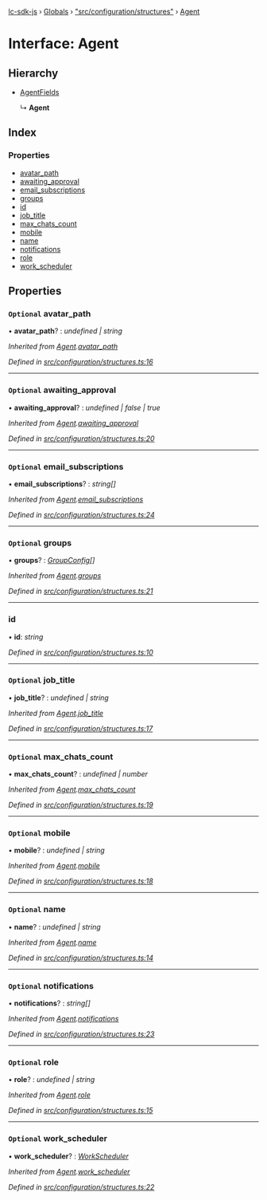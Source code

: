 [lc-sdk-js](../README.md) › [Globals](../globals.md) › ["src/configuration/structures"](../modules/_src_configuration_structures_.md) › [Agent](_src_configuration_structures_.agent.md)

# Interface: Agent

## Hierarchy

* [AgentFields](_src_configuration_structures_.agentfields.md)

  ↳ **Agent**

## Index

### Properties

* [avatar_path](_src_configuration_structures_.agent.md#optional-avatar_path)
* [awaiting_approval](_src_configuration_structures_.agent.md#optional-awaiting_approval)
* [email_subscriptions](_src_configuration_structures_.agent.md#optional-email_subscriptions)
* [groups](_src_configuration_structures_.agent.md#optional-groups)
* [id](_src_configuration_structures_.agent.md#id)
* [job_title](_src_configuration_structures_.agent.md#optional-job_title)
* [max_chats_count](_src_configuration_structures_.agent.md#optional-max_chats_count)
* [mobile](_src_configuration_structures_.agent.md#optional-mobile)
* [name](_src_configuration_structures_.agent.md#optional-name)
* [notifications](_src_configuration_structures_.agent.md#optional-notifications)
* [role](_src_configuration_structures_.agent.md#optional-role)
* [work_scheduler](_src_configuration_structures_.agent.md#optional-work_scheduler)

## Properties

### `Optional` avatar_path

• **avatar_path**? : *undefined | string*

*Inherited from [Agent](_src_configuration_structures_.agent.md).[avatar_path](_src_configuration_structures_.agent.md#optional-avatar_path)*

*Defined in [src/configuration/structures.ts:16](https://github.com/livechat/lc-sdk-js/blob/38eeefe/src/configuration/structures.ts#L16)*

___

### `Optional` awaiting_approval

• **awaiting_approval**? : *undefined | false | true*

*Inherited from [Agent](_src_configuration_structures_.agent.md).[awaiting_approval](_src_configuration_structures_.agent.md#optional-awaiting_approval)*

*Defined in [src/configuration/structures.ts:20](https://github.com/livechat/lc-sdk-js/blob/38eeefe/src/configuration/structures.ts#L20)*

___

### `Optional` email_subscriptions

• **email_subscriptions**? : *string[]*

*Inherited from [Agent](_src_configuration_structures_.agent.md).[email_subscriptions](_src_configuration_structures_.agent.md#optional-email_subscriptions)*

*Defined in [src/configuration/structures.ts:24](https://github.com/livechat/lc-sdk-js/blob/38eeefe/src/configuration/structures.ts#L24)*

___

### `Optional` groups

• **groups**? : *[GroupConfig](_src_configuration_structures_.groupconfig.md)[]*

*Inherited from [Agent](_src_configuration_structures_.agent.md).[groups](_src_configuration_structures_.agent.md#optional-groups)*

*Defined in [src/configuration/structures.ts:21](https://github.com/livechat/lc-sdk-js/blob/38eeefe/src/configuration/structures.ts#L21)*

___

###  id

• **id**: *string*

*Defined in [src/configuration/structures.ts:10](https://github.com/livechat/lc-sdk-js/blob/38eeefe/src/configuration/structures.ts#L10)*

___

### `Optional` job_title

• **job_title**? : *undefined | string*

*Inherited from [Agent](_src_configuration_structures_.agent.md).[job_title](_src_configuration_structures_.agent.md#optional-job_title)*

*Defined in [src/configuration/structures.ts:17](https://github.com/livechat/lc-sdk-js/blob/38eeefe/src/configuration/structures.ts#L17)*

___

### `Optional` max_chats_count

• **max_chats_count**? : *undefined | number*

*Inherited from [Agent](_src_configuration_structures_.agent.md).[max_chats_count](_src_configuration_structures_.agent.md#optional-max_chats_count)*

*Defined in [src/configuration/structures.ts:19](https://github.com/livechat/lc-sdk-js/blob/38eeefe/src/configuration/structures.ts#L19)*

___

### `Optional` mobile

• **mobile**? : *undefined | string*

*Inherited from [Agent](_src_configuration_structures_.agent.md).[mobile](_src_configuration_structures_.agent.md#optional-mobile)*

*Defined in [src/configuration/structures.ts:18](https://github.com/livechat/lc-sdk-js/blob/38eeefe/src/configuration/structures.ts#L18)*

___

### `Optional` name

• **name**? : *undefined | string*

*Inherited from [Agent](_src_configuration_structures_.agent.md).[name](_src_configuration_structures_.agent.md#optional-name)*

*Defined in [src/configuration/structures.ts:14](https://github.com/livechat/lc-sdk-js/blob/38eeefe/src/configuration/structures.ts#L14)*

___

### `Optional` notifications

• **notifications**? : *string[]*

*Inherited from [Agent](_src_configuration_structures_.agent.md).[notifications](_src_configuration_structures_.agent.md#optional-notifications)*

*Defined in [src/configuration/structures.ts:23](https://github.com/livechat/lc-sdk-js/blob/38eeefe/src/configuration/structures.ts#L23)*

___

### `Optional` role

• **role**? : *undefined | string*

*Inherited from [Agent](_src_configuration_structures_.agent.md).[role](_src_configuration_structures_.agent.md#optional-role)*

*Defined in [src/configuration/structures.ts:15](https://github.com/livechat/lc-sdk-js/blob/38eeefe/src/configuration/structures.ts#L15)*

___

### `Optional` work_scheduler

• **work_scheduler**? : *[WorkScheduler](_src_configuration_structures_.workscheduler.md)*

*Inherited from [Agent](_src_configuration_structures_.agent.md).[work_scheduler](_src_configuration_structures_.agent.md#optional-work_scheduler)*

*Defined in [src/configuration/structures.ts:22](https://github.com/livechat/lc-sdk-js/blob/38eeefe/src/configuration/structures.ts#L22)*

